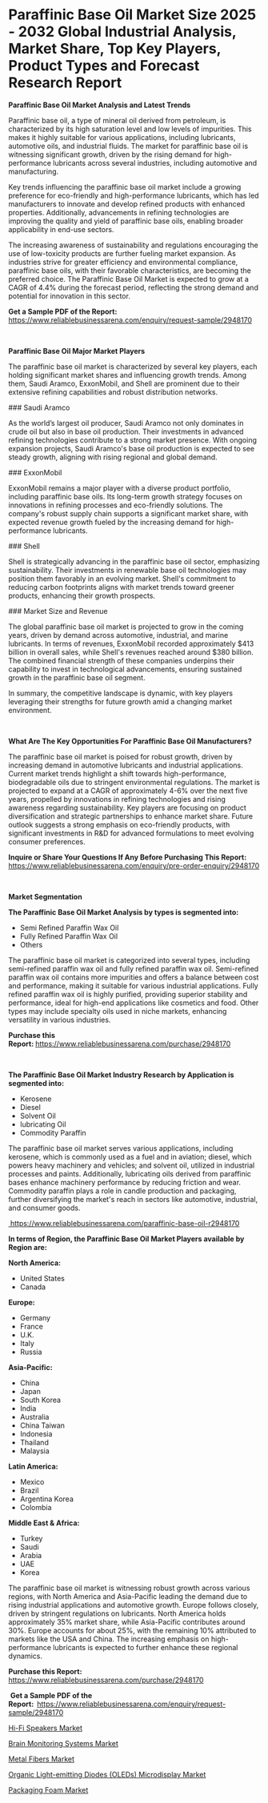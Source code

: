 <p><h1>Paraffinic Base Oil Market Size 2025 - 2032 Global Industrial Analysis, Market Share, Top Key Players, Product Types and Forecast Research Report</h1></p><p><strong>Paraffinic Base Oil Market Analysis and Latest Trends</strong></p>
<p><p>Paraffinic base oil, a type of mineral oil derived from petroleum, is characterized by its high saturation level and low levels of impurities. This makes it highly suitable for various applications, including lubricants, automotive oils, and industrial fluids. The market for paraffinic base oil is witnessing significant growth, driven by the rising demand for high-performance lubricants across several industries, including automotive and manufacturing.</p><p>Key trends influencing the paraffinic base oil market include a growing preference for eco-friendly and high-performance lubricants, which has led manufacturers to innovate and develop refined products with enhanced properties. Additionally, advancements in refining technologies are improving the quality and yield of paraffinic base oils, enabling broader applicability in end-use sectors.</p><p>The increasing awareness of sustainability and regulations encouraging the use of low-toxicity products are further fueling market expansion. As industries strive for greater efficiency and environmental compliance, paraffinic base oils, with their favorable characteristics, are becoming the preferred choice. The Paraffinic Base Oil Market is expected to grow at a CAGR of 4.4% during the forecast period, reflecting the strong demand and potential for innovation in this sector.</p></p>
<p><strong>Get a Sample PDF of the Report:&nbsp;</strong> <a href="https://www.reliablebusinessarena.com/enquiry/request-sample/2948170?utm_campaign=2004&utm_medium=2&utm_source=Github&utm_content=ia&utm_term=12032025&utm_id=paraffinic-base-oil">https://www.reliablebusinessarena.com/enquiry/request-sample/2948170</a></p>
<p>&nbsp;</p>
<p><strong>Paraffinic Base Oil Major Market Players</strong></p>
<p><p>The paraffinic base oil market is characterized by several key players, each holding significant market shares and influencing growth trends. Among them, Saudi Aramco, ExxonMobil, and Shell are prominent due to their extensive refining capabilities and robust distribution networks. </p><p>### Saudi Aramco</p><p>As the world’s largest oil producer, Saudi Aramco not only dominates in crude oil but also in base oil production. Their investments in advanced refining technologies contribute to a strong market presence. With ongoing expansion projects, Saudi Aramco's base oil production is expected to see steady growth, aligning with rising regional and global demand.</p><p>### ExxonMobil</p><p>ExxonMobil remains a major player with a diverse product portfolio, including paraffinic base oils. Its long-term growth strategy focuses on innovations in refining processes and eco-friendly solutions. The company's robust supply chain supports a significant market share, with expected revenue growth fueled by the increasing demand for high-performance lubricants.</p><p>### Shell</p><p>Shell is strategically advancing in the paraffinic base oil sector, emphasizing sustainability. Their investments in renewable base oil technologies may position them favorably in an evolving market. Shell's commitment to reducing carbon footprints aligns with market trends toward greener products, enhancing their growth prospects.</p><p>### Market Size and Revenue</p><p>The global paraffinic base oil market is projected to grow in the coming years, driven by demand across automotive, industrial, and marine lubricants. In terms of revenues, ExxonMobil recorded approximately $413 billion in overall sales, while Shell's revenues reached around $380 billion. The combined financial strength of these companies underpins their capability to invest in technological advancements, ensuring sustained growth in the paraffinic base oil segment. </p><p>In summary, the competitive landscape is dynamic, with key players leveraging their strengths for future growth amid a changing market environment.</p></p>
<p>&nbsp;</p>
<p><strong>What Are The Key Opportunities For Paraffinic Base Oil Manufacturers?</strong></p>
<p><p>The paraffinic base oil market is poised for robust growth, driven by increasing demand in automotive lubricants and industrial applications. Current market trends highlight a shift towards high-performance, biodegradable oils due to stringent environmental regulations. The market is projected to expand at a CAGR of approximately 4-6% over the next five years, propelled by innovations in refining technologies and rising awareness regarding sustainability. Key players are focusing on product diversification and strategic partnerships to enhance market share. Future outlook suggests a strong emphasis on eco-friendly products, with significant investments in R&D for advanced formulations to meet evolving consumer preferences.</p></p>
<p><strong>Inquire or Share Your Questions If Any Before Purchasing This Report:</strong> <a href="https://www.reliablebusinessarena.com/enquiry/pre-order-enquiry/2948170?utm_campaign=2004&utm_medium=2&utm_source=Github&utm_content=ia&utm_term=12032025&utm_id=paraffinic-base-oil">https://www.reliablebusinessarena.com/enquiry/pre-order-enquiry/2948170</a></p>
<p>&nbsp;</p>
<p><strong>Market Segmentation</strong></p>
<p><strong>The Paraffinic Base Oil Market Analysis by types is segmented into:</strong></p>
<p><ul><li>Semi Refined Paraffin Wax Oil</li><li>Fully Refined Paraffin Wax Oil</li><li>Others</li></ul></p>
<p><p>The paraffinic base oil market is categorized into several types, including semi-refined paraffin wax oil and fully refined paraffin wax oil. Semi-refined paraffin wax oil contains more impurities and offers a balance between cost and performance, making it suitable for various industrial applications. Fully refined paraffin wax oil is highly purified, providing superior stability and performance, ideal for high-end applications like cosmetics and food. Other types may include specialty oils used in niche markets, enhancing versatility in various industries.</p></p>
<p><strong>Purchase this Report:&nbsp;</strong><a href="https://www.reliablebusinessarena.com/purchase/2948170?utm_campaign=2004&utm_medium=2&utm_source=Github&utm_content=ia&utm_term=12032025&utm_id=paraffinic-base-oil">https://www.reliablebusinessarena.com/purchase/2948170</a></p>
<p>&nbsp;</p>
<p><strong>The Paraffinic Base Oil Market Industry Research by Application is segmented into:</strong></p>
<p><ul><li>Kerosene</li><li>Diesel</li><li>Solvent Oil</li><li>lubricating Oil</li><li>Commodity Paraffin</li></ul></p>
<p><p>The paraffinic base oil market serves various applications, including kerosene, which is commonly used as a fuel and in aviation; diesel, which powers heavy machinery and vehicles; and solvent oil, utilized in industrial processes and paints. Additionally, lubricating oils derived from paraffinic bases enhance machinery performance by reducing friction and wear. Commodity paraffin plays a role in candle production and packaging, further diversifying the market's reach in sectors like automotive, industrial, and consumer goods.</p></p>
<p><a href="https://www.reliablebusinessarena.com/paraffinic-base-oil-r2948170?utm_campaign=2004&utm_medium=2&utm_source=Github&utm_content=ia&utm_term=12032025&utm_id=paraffinic-base-oil">&nbsp;https://www.reliablebusinessarena.com/paraffinic-base-oil-r2948170</a></p>
<p><strong>In terms of Region, the Paraffinic Base Oil Market Players available by Region are:</strong></p>
<p>
    <p> <strong> North America: </strong>
        <ul>
            <li>United States</li>
            <li>Canada</li>
        </ul>
        </p> 
    <p> <strong> Europe: </strong>
        <ul>
            <li>Germany</li>
            <li>France</li>
            <li>U.K.</li>
            <li>Italy</li>
            <li>Russia</li>
        </ul>
        </p> 
    <p> <strong> Asia-Pacific: </strong>
        <ul>
            <li>China</li>
            <li>Japan</li>
            <li>South Korea</li>
            <li>India</li>
            <li>Australia</li>
            <li>China Taiwan</li>
            <li>Indonesia</li>
            <li>Thailand</li>
            <li>Malaysia</li>
        </ul>
        </p> 
    <p> <strong> Latin America: </strong>
        <ul>
            <li>Mexico</li>
            <li>Brazil</li>
            <li>Argentina Korea</li>
            <li>Colombia</li>
        </ul>
        </p> 
    <p> <strong> Middle East & Africa: </strong>
        <ul>
            <li>Turkey</li>
            <li>Saudi</li>
            <li>Arabia</li>
            <li>UAE</li>
            <li>Korea</li>
        </ul>
    </p>
    </p>
<p><p>The paraffinic base oil market is witnessing robust growth across various regions, with North America and Asia-Pacific leading the demand due to rising industrial applications and automotive growth. Europe follows closely, driven by stringent regulations on lubricants. North America holds approximately 35% market share, while Asia-Pacific contributes around 30%. Europe accounts for about 25%, with the remaining 10% attributed to markets like the USA and China. The increasing emphasis on high-performance lubricants is expected to further enhance these regional dynamics.</p></p>
<p><strong>Purchase this Report: </strong><a href="https://www.reliablebusinessarena.com/purchase/2948170?utm_campaign=2004&utm_medium=2&utm_source=Github&utm_content=ia&utm_term=12032025&utm_id=paraffinic-base-oil">https://www.reliablebusinessarena.com/purchase/2948170</a></p>
<p>&nbsp;<strong>Get a Sample PDF of the Report:&nbsp;&nbsp;</strong><a href="https://www.reliablebusinessarena.com/enquiry/request-sample/2948170?utm_campaign=2004&utm_medium=2&utm_source=Github&utm_content=ia&utm_term=12032025&utm_id=paraffinic-base-oil">https://www.reliablebusinessarena.com/enquiry/request-sample/2948170</a></p>
<p><strong></strong></p>
<p><p><a href="https://github.com/abbislposival/Market-Research-Report-List-1/blob/main/hi-fi-speakers-market.md?utm_campaign=2004&utm_medium=2&utm_source=Github&utm_content=ia&utm_term=12032025&utm_id=paraffinic-base-oil">Hi-Fi Speakers Market</a></p><p><a href="https://github.com/gdfhhhj/Market-Research-Report-List-7/blob/main/brain-monitoring-systems-market.md?utm_campaign=2004&utm_medium=2&utm_source=Github&utm_content=ia&utm_term=12032025&utm_id=paraffinic-base-oil">Brain Monitoring Systems Market</a></p><p><a href="https://github.com/nathandecarvalho/Market-Research-Report-List-6/blob/main/metal-fibers-market.md?utm_campaign=2004&utm_medium=2&utm_source=Github&utm_content=ia&utm_term=12032025&utm_id=paraffinic-base-oil">Metal Fibers Market</a></p><p><a href="https://github.com/DixieGrimes/Market-Research-Report-List-1/blob/main/organic-light-emitting-diodes-oleds-microdisplay-market.md?utm_campaign=2004&utm_medium=2&utm_source=Github&utm_content=ia&utm_term=12032025&utm_id=paraffinic-base-oil">Organic Light-emitting Diodes (OLEDs) Microdisplay Market</a></p><p><a href="https://github.com/julyju69/Market-Research-Report-List-6/blob/main/packaging-foam-market.md?utm_campaign=2004&utm_medium=2&utm_source=Github&utm_content=ia&utm_term=12032025&utm_id=paraffinic-base-oil">Packaging Foam Market</a></p></p>